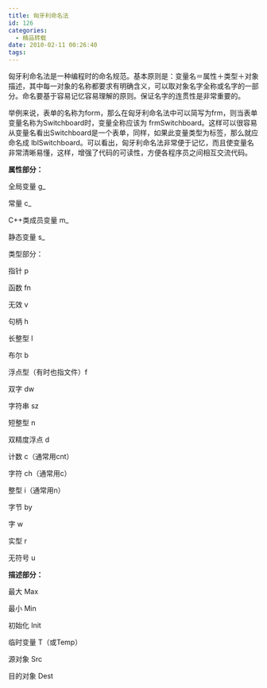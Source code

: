 ```yaml
---
title: 匈牙利命名法
id: 126
categories:
  - 精品转载
date: 2010-02-11 00:26:40
tags:
---
```


匈牙利命名法是一种编程时的命名规范。基本原则是：变量名＝属性＋类型＋对象描述，其中每一对象的名称都要求有明确含义，可以取对象名字全称或名字的一部分。命名要基于容易记忆容易理解的原则。保证名字的连贯性是非常重要的。

举例来说，表单的名称为form，那么在匈牙利命名法中可以简写为frm，则当表单变量名称为Switchboard时，变量全称应该为 frmSwitchboard。这样可以很容易从变量名看出Switchboard是一个表单，同样，如果此变量类型为标签，那么就应命名成 lblSwitchboard。可以看出，匈牙利命名法非常便于记忆，而且使变量名非常清晰易懂，这样，增强了代码的可读性，方便各程序员之间相互交流代码。

<!--more-->

**属性部分：**

全局变量 g_

常量 c_

C++类成员变量 m_

静态变量 s_

类型部分：

指针 p

函数 fn

无效 v

句柄 h

长整型 l

布尔 b

浮点型（有时也指文件）f

双字 dw

字符串 sz

短整型 n

双精度浮点 d

计数 c（通常用cnt）

字符 ch（通常用c）

整型 i（通常用n）

字节 by

字 w

实型 r

无符号 u

**描述部分：**

最大 Max

最小 Min

初始化 Init

临时变量 T（或Temp）

源对象 Src

目的对象 Dest
